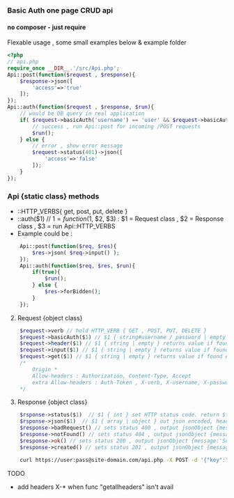 ### Basic Auth one page CRUD api
#### no composer - just require
Flexable usage , some small examples below & example folder
```php
<?php
// api.php
require_once __DIR__.'/src/Api.php';
Api::post(function($request , $response){
	$response->json([
		'access'=>'true'
	]);
});
Api::auth(function($request , $response, $run){
	// would be DB query in real application
	if( $request->basicAuth('username') == 'user' && $request->basicAuth('password') == 'pass' ){
		// success , run Api::post for incoming /POST requests
		$run();
	} else {
		// error , show error message
		$request->status(401)->json([
			'access'=>'false'
		]);
	}
});
```
### Api {static class} methods
* ::HTTP_VERBS{ get, post, put, delete }
* ::auth($1) // $1 = function($1, $2, $3) : $1 = Request class , $2 = Response class , $3 = run Api::HTTP_VERBS
* Example could be :
```php
	Api::post(function($req, $res){
		$res->json( $req->input() );
	});
	Api::auth(function($req, $res, $run){
		if(true){
			$run();
		} else {
			$res->forBidden();
		}
	});
```

2. Request {object class}
```php
	$request->verb // hold HTTP_VERB { GET , POST, PUT, DELETE }
	$request->basicAuth($1) // $1 { string#username / password | empty } returns value or array if empty $_AUTH_ARRAY
	$request->header($1) // $1 { string | empty } returns value if found else false # or array if empty $_HEADERS
	$request->input($1) // $1 { string | empty } returns value if found else false # or array if empty $_POST / $_PUT etc
	$request->get($1) // $1 { string | empty } returns value if found else false # or array if empty $_GET array
	/*
		Origin *
		Allow-headers : Authorization, Content-Type, Accept
		extra Allow-headers : Auth-Token , X-verb, X-username, X-password
	*/
```
3. Response {object class}
```php
	$rsponse->status($1)  // $1 { int } set HTTP status code. return $this
	$rsponse->json($1)  // $1 { array | object } out json encoded, headers set to application/json
	$response->badRequest() // sets status 400 , output jsonObject {message:'ClientError'}
	$response->notFound() // sets status 404 , output jsonObject {message:'ClientError'}
	$response->ok() // sets status 200 , output jsonObject {message:'Success'}
	$response->created() // sets status 201 , output jsonObject {message:'Success'}
```

```bash
	curl https://user:pass@site-domain.com/api.php -X POST -d '{"key":"val"}' -H 'accept:application/json'
```


TODO
* add headers X-* when func "getallheaders" isn't avail